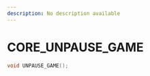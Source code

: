 ```yaml
---
description: No description available 
---
```


# CORE\_UNPAUSE_GAME

```cpp
void UNPAUSE_GAME();
```